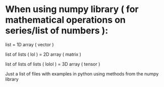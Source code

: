 When using numpy library ( for mathematical operations on series/list of numbers ):
========================

list = 1D array ( vector )

list of lists ( lol ) = 2D array ( matrix )

list of lists of lists ( lolol ) = 3D array ( tensor )


Just a list of files with examples in python using methods from the numpy library
